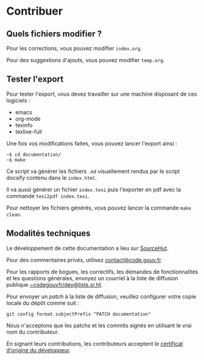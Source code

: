 # Contribuer

## Quels fichiers modifier ?

Pour les corrections, vous pouvez modifier `index.org`.

Pour des suggestions d'ajouts, vous pouvez modifier `temp.org`.

## Tester l'export

Pour tester l'export, vous devez travailler sur une machine disposant de ces logiciels :

- emacs
- org-mode
- texinfo
- texlive-full

Une fois vos modifications faites, vous pouvez lancer l'export ainsi :

```
~$ cd documentation/
~$ make
```

Ce script va générer les fichiers `.md` visuellement rendus par le script docsify contenu dans le `index.html`.

Il va aussi générer un fichier `index.texi` puis l'exporter en pdf avec la commande `texi2pdf index.texi`.

Pour nettoyer les fichiers générés, vous pouvez lancer la commande `make clean`.

## Modalités techniques

Le développement de cette documentation a lieu sur [SourceHut](https://git.sr.ht/~codegouvfr/documentation).

Pour des commentaires privés, utilisez [contact@code.gouv.fr](mailto:contact@code.gouv.fr).

Pour les rapports de bogues, les correctifs, les demandes de fonctionnalités et les questions générales, envoyez un courriel à la liste de diffusion publique [~codegouvfr/dev@lists.sr.ht](mailto:~codegouvfr/dev@lists.sr.ht).

Pour envoyer un *patch* à la liste de diffusion, veuillez configurer
votre copie locale du dépôt comme suit :

`git config format.subjectPrefix "PATCH documentation"`

Nous n'acceptons que les patchs et les commits signés en utilisant le vrai nom du contributeur.

En signant leurs contributions, les contributeurs acceptent le [certificat d'origine du développeur](https://developercertificate.org).
